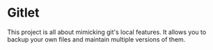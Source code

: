 # Gitlet

This project is all about mimicking git's local features. 
It allows you to backup your own files and maintain multiple versions of them. 
